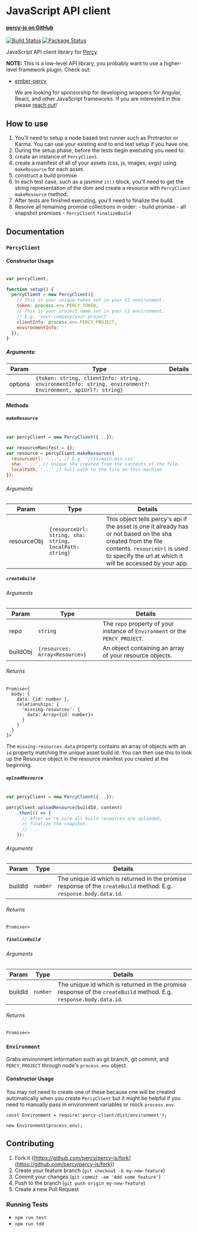 # JavaScript API client
#### [percy-js on GitHub <i class="fa fa-github" aria-hidden="true"></i>](https://github.com/percy/percy-js)

[![Build Status](https://travis-ci.org/percy/percy-js.svg?branch=master)](https://travis-ci.org/percy/percy-js)
[![Package Status](https://img.shields.io/npm/v/percy-client.svg)](https://www.npmjs.com/package/percy-client)

JavaScript API client library for [Percy](https://percy.io).

<div class="Alert Alert--warning">
  <strong>NOTE:</strong> This is a low-level API library, you probably want to use a higher-level framework plugin. Check out:

* [ember-percy](/docs/clients/javascript/ember)

  We are looking for sponsorship for developing wrappers for Angular, React, and other JavaScript frameworks. If you are interested in this please [reach out](mailto:hello@percy.io)!
</div>

## How to use

1. You'll need to setup a node based test runner such as Protractor or Karma. You can use your existing end to end test setup if you have one.
1. During the setup phase, before the tests begin executing you need to:
  1. create an instance of `PercyClient`.
  1. create a manifest of all of your assets (css, js, images, svgs) using `makeResource` for each asset.
  1. construct a build promise
1. In each test case, such as a jasmine `it()` block, you'll need to get the string representation of the dom and create a resource with `PercyClient` `makeResource` method.
1. After tests are finished executing, you'll need to finalize the build.
  1. Resolve all remaining promise collections in order:
    - build promise
    - all snapshot promises
    - `PercyClient` `finalizeBuild`

## Documentation

### `PercyClient`

#### Constructor Usage

```javascript

var percyClient;

function setup() {
  percyClient = new PercyClient({
    // This is your unique token set in your CI environment.
    token: process.env.PERCY_TOKEN,
    // This is your project name set in your CI environment.
    // E.g. 'your-company/your-project'
    clientInfo: process.env.PERCY_PROJECT,
    environmentInfo: ''
  });
}

```

##### Arguments:
| Param| Type | Details |
|---|---|---|
| options | `{token: string, clientInfo: string, environmentInfo: string, environment?: Environment, apiUrl?: string}` | 


#### Methods

##### `makeResource`

```javascript

var percyClient = new PercyClient({...});

var resourceManifest = {};
var resource = percyClient.makeResource({
  resourceUrl: '...', // E.g. '/css/main.min.css'
  sha: '...', // Unique sha created from the contents of the file.
  localPath: '...' // Full path to the file on this machine.
});

```

###### Arguments

| Param| Type | Details |
|---|---|---|
| resourceObj | `{resourceUrl: string, sha: string, localPath: string}` | This object tells percy's api if the asset is one it already has or not based on the sha created from the file contents. `resourceUrl` is used to specify the url at which it will be accessed by your app.



##### `createBuild`

###### Arguments

| Param| Type | Details |
|---|---|---|
| repo | `string` | The `repo` property of your instance of `Environment` or the `PERCY_PROJECT`.
| buildObj | `{resources: Array<Resource>}` | An object containing an array of your resource objects.

###### Returns

```
Promise<{
  body: {
    data: {id: number },
    relationships: {
      'missing-resources': {
        data: Array<{id: number}>
      }
    }
  }
}>
```

The `missing-resources.data` property contains an array of objects with an `id` property matching the unique asset build id. You can then use this to look up the Resource object in the resource manifest you created at the beginning.


##### `uploadResource`

```javascript

var percyClient = new PercyClient({...});

percyClient.uploadResource(buildId, content)
    .then(() => {
      // After we're sure all build resources are uploaded,
      // finalize the snapshot.
      // ...
    });

```

###### Arguments

| Param| Type | Details |
|---|---|---|
| buildId | `number` | The unique id which is returned in the promise response of the `createBuild` method. E.g. `response.body.data.id`.


###### Returns
`Promise<>`

##### `finalizeBuild`

###### Arguments

| Param| Type | Details |
|---|---|---|
| buildId | `number` | The unique id which is returned in the promise response of the `createBuild` method. E.g. `response.body.data.id`.

###### Returns
`Promise<>`

### `Environment`
Grabs environment information such as git branch, git commit, and `PERCY_PROJECT` through node's `process.env` object.

#### Constructor Usage
You may not need to create one of these because one will be created automatically when you create `PercyClient` but it might be helpful if you need to manually pass in environment variables or mock `process.env`.

```
const Environment = require('percy-client/dist/environment');

new Environment(process.env);
```


## Contributing

1.  Fork it ([https://github.com/percy/percy-js/fork](https://github.com/percy/percy-js/fork))
2.  Create your feature branch (`git checkout -b my-new-feature`)
3.  Commit your changes (`git commit -am 'Add some feature'`)
4.  Push to the branch (`git push origin my-new-feature`)
5.  Create a new Pull Request

### Running Tests

* `npm run test`
* `npm run tdd`
